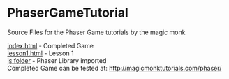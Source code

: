 # PhaserGameTutorial
Source Files for the Phaser Game tutorials by the magic monk

<a href="https://github.com/Bulletproofmonk/PhaserGameTutorial/blob/master/index.html">index.html</a> - Completed Game <br>
<a href="https://github.com/Bulletproofmonk/PhaserGameTutorial/blob/master/lesson1.html">lesson1.html</a> - Lesson 1<br>
<a href="https://github.com/Bulletproofmonk/PhaserGameTutorial/blob/master/js/">js folder</a> - Phaser Library imported<br>
Completed Game can be tested at: http://magicmonktutorials.com/phaser/
